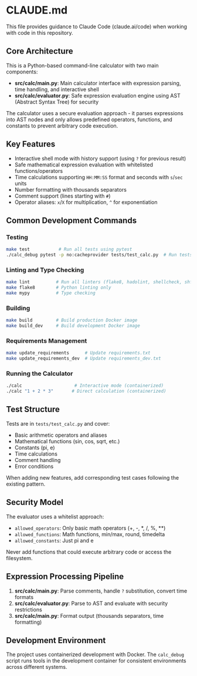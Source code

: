 # CLAUDE.md

This file provides guidance to Claude Code (claude.ai/code) when working with code in this repository.

## Core Architecture

This is a Python-based command-line calculator with two main components:

- **src/calc/__main__.py**: Main calculator interface with expression parsing, time handling, and interactive shell
- **src/calc/evaluator.py**: Safe expression evaluation engine using AST (Abstract Syntax Tree) for security

The calculator uses a secure evaluation approach - it parses expressions into AST nodes and only allows predefined operators, functions, and constants to prevent arbitrary code execution.

## Key Features

- Interactive shell mode with history support (using `?` for previous result)
- Safe mathematical expression evaluation with whitelisted functions/operators
- Time calculations supporting `HH:MM:SS` format and seconds with `s`/`sec` units
- Number formatting with thousands separators
- Comment support (lines starting with `#`)
- Operator aliases: `x`/`X` for multiplication, `^` for exponentiation

## Common Development Commands

### Testing
```bash
make test           # Run all tests using pytest
./calc_debug pytest -p no:cacheprovider tests/test_calc.py  # Run tests directly
```

### Linting and Type Checking
```bash
make lint          # Run all linters (flake8, hadolint, shellcheck, shfmt)
make flake8        # Python linting only
make mypy          # Type checking
```

### Building
```bash
make build         # Build production Docker image
make build_dev     # Build development Docker image
```

### Requirements Management
```bash
make update_requirements      # Update requirements.txt
make update_requirements_dev  # Update requirements_dev.txt
```

### Running the Calculator
```bash
./calc                    # Interactive mode (containerized)
./calc "1 + 2 * 3"       # Direct calculation (containerized)
```

## Test Structure

Tests are in `tests/test_calc.py` and cover:
- Basic arithmetic operators and aliases
- Mathematical functions (sin, cos, sqrt, etc.)
- Constants (pi, e)
- Time calculations
- Comment handling
- Error conditions

When adding new features, add corresponding test cases following the existing pattern.

## Security Model

The evaluator uses a whitelist approach:
- `allowed_operators`: Only basic math operators (+, -, *, /, %, **)
- `allowed_functions`: Math functions, min/max, round, timedelta
- `allowed_constants`: Just pi and e

Never add functions that could execute arbitrary code or access the filesystem.

## Expression Processing Pipeline

1. **src/calc/__main__.py**: Parse comments, handle `?` substitution, convert time formats
2. **src/calc/evaluator.py**: Parse to AST and evaluate with security restrictions
3. **src/calc/__main__.py**: Format output (thousands separators, time formatting)

## Development Environment

The project uses containerized development with Docker. The `calc_debug` script runs tools in the development container for consistent environments across different systems.